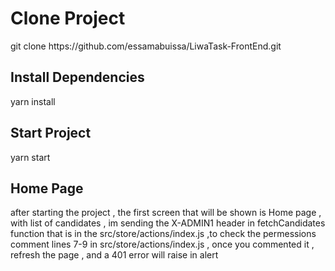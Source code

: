 <h1>Clone Project</h1>
<text>git clone https://github.com/essamabuissa/LiwaTask-FrontEnd.git</text>
<h2>Install Dependencies</h2>
<text>yarn install</text>
<h2>Start Project</h3>
<text>yarn start</text>
<h2>Home Page</h3>
<text>after starting the project , the first screen that will be shown is Home page , with list of candidates , im sending the X-ADMIN1 header in fetchCandidates function that is in the src/store/actions/index.js ,to check the permessions comment lines 7-9 in src/store/actions/index.js , once you commented it ,  refresh the page , and a 401 error will raise in alert </text>
